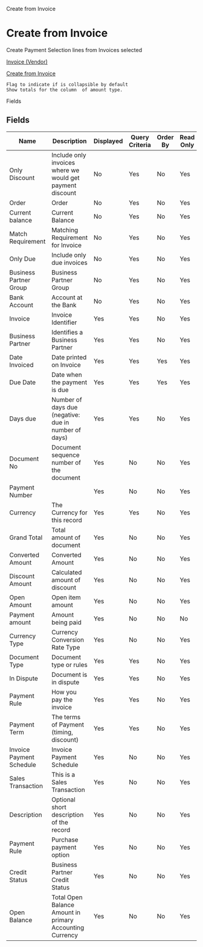 
Create from Invoice
# Create from Invoice


Create Payment Selection lines from Invoices selected

[Invoice (Vendor)](../../window-invoice-vendor.md)

[Create from Invoice](../../process-sbp_payselectioncreatefrominvoice.md)

```
Flag to indicate if is collapsible by default
Show totals for the column  of amount type.
```
Fields
## Fields




Name                     | Description                                               | Displayed | Query Criteria | Order By | Read Only | Mandatory
------------------------ | --------------------------------------------------------- | --------- | -------------- | -------- | --------- | ---------
Only Discount            | Include only invoices where we would get payment discount | No        | Yes            | No       | Yes       | No       
Order                    | Order                                                     | No        | Yes            | No       | Yes       | No       
Current balance          | Current Balance                                           | No        | Yes            | No       | Yes       | No       
Match Requirement        | Matching Requirement for Invoice                          | No        | Yes            | No       | Yes       | Yes      
Only Due                 | Include only due invoices                                 | No        | Yes            | No       | Yes       | No       
Business Partner Group   | Business Partner Group                                    | No        | Yes            | No       | Yes       | No       
Bank Account             | Account at the Bank                                       | No        | Yes            | No       | Yes       | No       
Invoice                  | Invoice Identifier                                        | Yes       | Yes            | No       | Yes       | No       
Business Partner         | Identifies a Business Partner                             | Yes       | Yes            | No       | Yes       | No       
Date Invoiced            | Date printed on Invoice                                   | Yes       | Yes            | Yes      | Yes       | No       
Due Date                 | Date when the payment is due                              | Yes       | Yes            | Yes      | Yes       | No       
Days due                 | Number of days due (negative: due in number of days)      | Yes       | Yes            | No       | Yes       | No       
Document No              | Document sequence number of the document                  | Yes       | No             | No       | Yes       | No       
Payment Number           |                                                           | Yes       | No             | No       | Yes       | No       
Currency                 | The Currency for this record                              | Yes       | Yes            | No       | Yes       | No       
Grand Total              | Total amount of document                                  | Yes       | No             | No       | Yes       | No       
Converted Amount         | Converted Amount                                          | Yes       | No             | No       | Yes       | No       
Discount Amount          | Calculated amount of discount                             | Yes       | No             | No       | Yes       | No       
Open Amount              | Open item amount                                          | Yes       | No             | No       | Yes       | No       
Payment amount           | Amount being paid                                         | Yes       | No             | No       | No        | No       
Currency Type            | Currency Conversion Rate Type                             | Yes       | No             | No       | Yes       | No       
Document Type            | Document type or rules                                    | Yes       | Yes            | No       | Yes       | No       
In Dispute               | Document is in dispute                                    | Yes       | Yes            | No       | Yes       | No       
Payment Rule             | How you pay the invoice                                   | Yes       | Yes            | No       | Yes       | No       
Payment Term             | The terms of Payment (timing, discount)                   | Yes       | Yes            | No       | Yes       | No       
Invoice Payment Schedule | Invoice Payment Schedule                                  | Yes       | No             | No       | Yes       | No       
Sales Transaction        | This is a Sales Transaction                               | Yes       | No             | No       | Yes       | No       
Description              | Optional short description of the record                  | Yes       | No             | No       | Yes       | No       
Payment Rule             | Purchase payment option                                   | Yes       | No             | No       | Yes       | No       
Credit Status            | Business Partner Credit Status                            | Yes       | No             | No       | Yes       | No       
Open Balance             | Total Open Balance Amount in primary Accounting Currency  | Yes       | No             | No       | Yes       | No       
